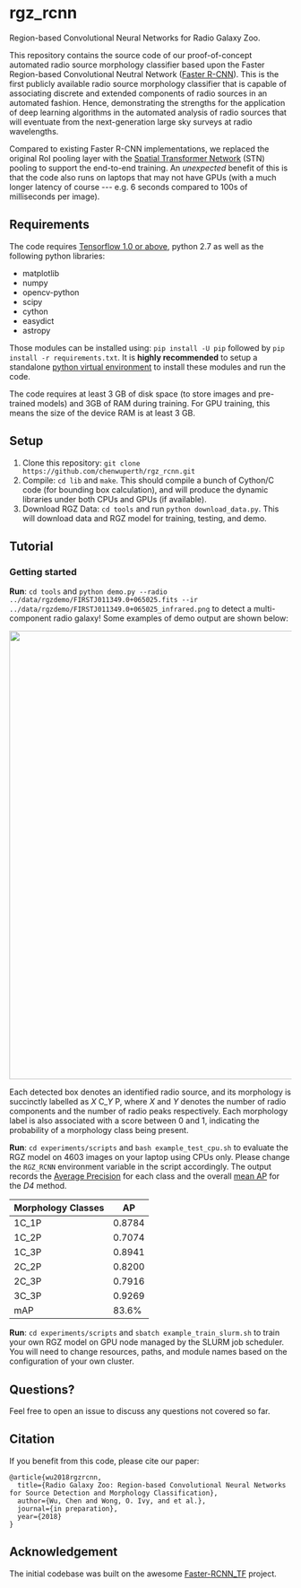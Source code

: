 # rgz_rcnn
Region-based Convolutional Neural Networks for Radio Galaxy Zoo.

This repository contains the source code of our proof-of-concept automated radio source morphology classifier based upon the Faster Region-based Convolutional Neutral Network ([Faster R-CNN](https://dl.acm.org/citation.cfm?id=3101780)). This is the first publicly available radio source morphology classifier that is capable of associating discrete and extended components of radio sources in an automated fashion. Hence, demonstrating the strengths for the application of deep learning algorithms in the automated analysis of radio sources that will eventuate from the next-generation large sky surveys at radio wavelengths.

Compared to existing Faster R-CNN implementations, we replaced the original RoI pooling layer with the [Spatial Transformer Network](https://arxiv.org/abs/1506.02025) (STN) pooling to support the end-to-end training. An *unexpected* benefit of this is that the code also runs on laptops that may not have GPUs (with a much longer latency  of course --- e.g. 6 seconds compared to 100s of milliseconds per image).

## Requirements

The code requires [Tensorflow 1.0 or above](https://www.tensorflow.org/install/), python 2.7 as well as the following python libraries:

* matplotlib
* numpy
* opencv-python
* scipy
* cython
* easydict
* astropy

Those modules can be installed using: `pip install -U pip` followed by `pip install -r requirements.txt`. It is **highly recommended** to setup a standalone [python virtual environment](https://pypi.python.org/pypi/virtualenv) to install these modules and run the code.

The code requires at least 3 GB of disk space (to store images and pre-trained models) and 3GB of RAM during training. For GPU training, this means the size of the device RAM is at least 3 GB.


## Setup

1. Clone this repository: `git clone https://github.com/chenwuperth/rgz_rcnn.git`
2. Compile: `cd lib` and `make`. This should compile a bunch of Cython/C code (for bounding box calculation), and will produce the dynamic libraries under both CPUs and GPUs (if available).
3. Download RGZ Data: `cd tools` and run `python download_data.py`. This will download data and RGZ model for training, testing, and demo.


## Tutorial

### Getting started

**Run**: `cd tools` and `python demo.py --radio ../data/rgzdemo/FIRSTJ011349.0+065025.fits --ir ../data/rgzdemo/FIRSTJ011349.0+065025_infrared.png` to detect a multi-component radio galaxy! Some examples of demo output are shown below:

<img src="http://ict.icrar.org/store/staff/cwu/rgz_data/demo_result.png" width="800">

Each detected box denotes an identified radio source, and its morphology is succinctly labelled as *X* C_*Y* P, where *X* and *Y* denotes the number of radio components and the number of radio peaks respectively. Each morphology label is also associated with a score between 0 and 1, indicating the probability of a morphology class being present.

**Run**: `cd experiments/scripts` and `bash example_test_cpu.sh` to evaluate the RGZ model on 4603 images on your laptop using CPUs only. Please change the `RGZ_RCNN` environment variable in the script accordingly. The output records the [Average Precision](https://en.wikipedia.org/wiki/Evaluation_measures_(information_retrieval)#Average_precision) for each class and the overall [mean AP](https://en.wikipedia.org/wiki/Evaluation_measures_(information_retrieval)#Mean_average_precision) for the *D4* method.

| Morphology Classes       | AP     |
|-------------|--------|
| 1C_1P       | 0.8784 |
| 1C_2P       | 0.7074 |
| 1C_3P       | 0.8941 |
| 2C_2P       | 0.8200 |
| 2C_3P       | 0.7916 |
| 3C_3P       | 0.9269 |
| mAP         | 83.6% |

**Run**: `cd experiments/scripts` and `sbatch example_train_slurm.sh` to train your own RGZ model on GPU node managed by the SLURM job scheduler. You will need to change resources, paths, and module names based on the configuration of your own cluster.

## Questions?

Feel free to open an issue to discuss any questions not covered so far.

## Citation

If you benefit from this code, please cite our paper:

```
@article{wu2018rgzrcnn,
  title={Radio Galaxy Zoo: Region-based Convolutional Neural Networks for Source Detection and Morphology Classification},
  author={Wu, Chen and Wong, O. Ivy, and et al.},
  journal={in preparation},
  year={2018}
}
```
## Acknowledgement
The initial codebase was built on the awesome [Faster-RCNN_TF](https://github.com/smallcorgi/Faster-RCNN_TF) project.
